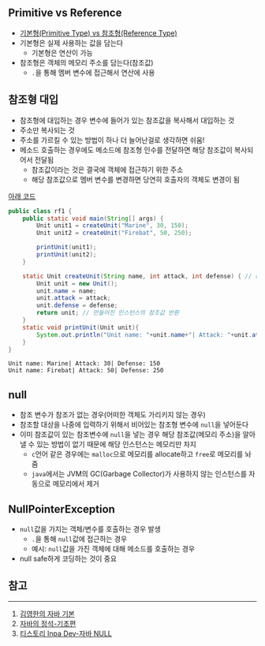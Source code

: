 ## Primitive vs Reference

* [기본형(Primitive Type) vs 참조형(Reference Type)](https://github.com/seungki1011/Data-Engineering/blob/main/java/notes/(2)%20Variables.md#primitive-type)
* 기본형은 실제 사용하는 값을 담는다
  * 기본형은 연산이 가능
* 참조형은 객체의 메모리 주소를 담는다(참조값)
  * ```.```을 통해 멤버 변수에 접근해서 연산에 사용

## 참조형 대입

* 참조형에 대입하는 경우 변수에 들어가 있는 참조값을 복사해서 대입하는 것
* 주소만 복사되는 것
* 주소를 가르킬 수 있는 방법이 하나 더 늘어난걸로 생각하면 쉬움!
* 메소드 호출하는 경우에도 메소드에 참조형 인수를 전달하면 해당 참조값이 복사되어서 전달됨
  * 참조값이라는 것은 결국에 객체에 접근하기 위한 주소
  * 해당 참조값으로 멤버 변수를 변경하면 당연히 호출자의 객체도 변경이 됨

[아래 코드]()

```java
public class rf1 {
    public static void main(String[] args) {
        Unit unit1 = createUnit("Marine", 30, 150);
        Unit unit2 = createUnit("Firebat", 50, 250);

        printUnit(unit1);
        printUnit(unit2);
    }

    static Unit createUnit(String name, int attack, int defense) { // return 타입이 Unit
        Unit unit = new Unit();
        unit.name = name;
        unit.attack = attack;
        unit.defense = defense;
        return unit; // 만들어진 인스턴스의 참조값 반환
    }
    static void printUnit(Unit unit){
        System.out.println("Unit name: "+unit.name+"| Attack: "+unit.attack+"| Defense: "+unit.defense);
    }
}
```

```
Unit name: Marine| Attack: 30| Defense: 150
Unit name: Firebat| Attack: 50| Defense: 250
```

## null

* 참조 변수가 참조가 없는 경우(어떠한 객체도 가리키지 않는 경우)
* 참조할 대상을 나중에 입력하기 위해서 비어있는 참조형 변수에 ```null```을 넣어둔다
* 이미 참조값이 있는 참조변수에 ```null```을 넣는 경우 해당 참조값(메모리 주소)을 알아낼 수 있는 방법이 없기 때문에 해당 인스턴스는 메모리만 차지
  * ```c```언어 같은 경우에는 ```malloc```으로 메모리를 allocate하고 ```free```로 메모리를 놔줌
  * ```java```에서는 JVM의 GC(Garbage Collector)가 사용하지 않는 인스턴스를 자동으로 메모리에서 제거

## NullPointerException

* ```null```값을 가지는 객체/변수를 호출하는 경우 발생
  * ```.```을 통해 ```null```값에 접근하는 경우
  * 예시: ```null```값을 가진 객체에 대해 메소드를 호출하는 경우
* null safe하게 코딩하는 것이 중요





## 참고

---

1. [김영한의 자바 기본](https://www.inflearn.com/course/%EA%B9%80%EC%98%81%ED%95%9C%EC%9D%98-%EC%8B%A4%EC%A0%84-%EC%9E%90%EB%B0%94-%EA%B8%B0%EB%B3%B8%ED%8E%B8/dashboard)
1. [자바의 정석-기초편](https://www.youtube.com/user/MasterNKS)
1. [티스토리 Inpa Dev-자바 NULL](https://inpa.tistory.com/entry/JAVA-%E2%98%95-%EA%B0%9C%EB%B0%9C%EC%9E%90%EB%93%A4%EC%9D%84-%EA%B4%B4%EB%A1%AD%ED%9E%88%EB%8A%94-NULL-%ED%8C%8C%ED%97%A4%EC%B9%98%EA%B8%B0)